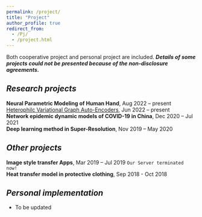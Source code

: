 ```yaml
---
permalink: /project/
title: "Project"
author_profile: true
redirect_from: 
  - /Pj/
  - /project.html
---
```


Both cooperative project and personal project are included. ***Details of some projects could not be presented because of the non-disclosure agreements.***

## *Research projects*  
**Neural Parametric Modeling of Human Hand**, Aug 2022 – present  
[Heterophilc Variational Graph Auto-Encoders](https://github.com/vasile-paskardlgm/Heterophilc-Variational-Graph-Auto-Encoders), Jun 2022 – present  
**Network epidemic dynamic models of COVID-19 in China**, Dec 2020 – Jul 2021  
**Deep learning method in Super-Resolution**, Nov 2019 – May 2020  

## *Other projects*  
**Image style transfer Apps**, Mar 2019 – Jul 2019  `Our Server terminated now!`  
**Heat transfer model in protective clothing**, Sep 2018 - Oct 2018  

## *Personal implementation*  
* To be updated  
